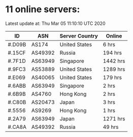 # 11 online servers:

Latest update at: Thu Mar 05 11:10:10 UTC 2020

| ID | ASN | Server Country | Online |
| -- | --- | -------------- | ------ |
| #.D09B | AS174 | United States | 6 hrs |
| #.15CF | AS49392 | Russia | 194 hrs |
| #.7F1D | AS63949 | Singapore | 1442 hrs |
| #.9FC3 | AS53889 | United States | 1289 hrs |
| #.E069 | AS40065 | United States | 179 hrs |
| #.6ABB | AS63949 | Singapore | 2 hrs |
| #.6B9B | AS4760 | Hong Kong | 2 hrs |
| #.C80B | AS20473 | Japan | 3 hrs |
| #.5556 | AS9269 | Hong Kong | 1 hrs |
| #.2A79 | AS63949 | Japan | 1271 hrs |
| #.CA8A | AS49392 | Russia | 49 hrs |

